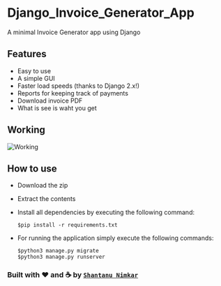 # Django_Invoice_Generator_App
A minimal Invoice Generator app using Django

## Features

- Easy to use
- A simple GUI
- Faster load speeds (thanks to Django 2.x!)
- Reports for keeping track of payments
- Download invoice PDF
- What is see is waht you get

## Working

![Working](results/django_invoice_generator.gif)

## How to use

- Download the zip
- Extract the contents
- Install all dependencies by executing the following command:

    ```
    $pip install -r requirements.txt
    ```

- For running the application simply execute the following commands:

    ```
    $python3 manage.py migrate
    $python3 manage.py runserver
    ```




### Built with ♥ and :coffee: by [`Shantanu Nimkar`](https://shantanunimkar.pythonanywhere.com/)


